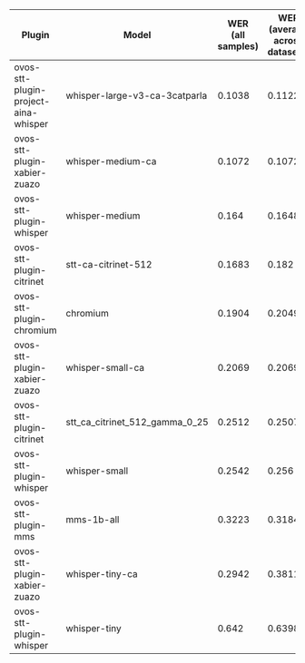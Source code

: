 |Plugin|Model|WER<br>(all samples)| WER<br>(average across datasets) | Damerau Similarity | Score |
|-----|-----|--------------------|----------------------------------|--------------------|-------|
| ovos-stt-plugin-project-aina-whisper | whisper-large-v3-ca-3catparla | 0.1038 | 0.1122 | 0.9674 | 86.2884 |
| ovos-stt-plugin-xabier-zuazo | whisper-medium-ca | 0.1072 | 0.1072 | 0.9607 | 85.7684 |
| ovos-stt-plugin-whisper | whisper-medium | 0.164 | 0.1648 | 0.9298 | 77.6998 |
| ovos-stt-plugin-citrinet | stt-ca-citrinet-512 | 0.1683 | 0.182 | 0.9374 | 77.3185 |
| ovos-stt-plugin-chromium | chromium | 0.1904 | 0.2049 | 0.93 | 74.6183 |
| ovos-stt-plugin-xabier-zuazo | whisper-small-ca | 0.2069 | 0.2069 | 0.9314 | 73.8665 |
| ovos-stt-plugin-citrinet | stt_ca_citrinet_512_gamma_0_25 | 0.2512 | 0.2507 | 0.9148 | 68.5273 |
| ovos-stt-plugin-whisper | whisper-small | 0.2542 | 0.256 | 0.8929 | 66.5084 |
| ovos-stt-plugin-mms | mms-1b-all | 0.3223 | 0.3184 | 0.9088 | 61.7697 |
| ovos-stt-plugin-xabier-zuazo | whisper-tiny-ca | 0.2942 | 0.3811 | 0.8772 | 58.096 |
| ovos-stt-plugin-whisper | whisper-tiny | 0.642 | 0.6398 | 0.7413 | 26.6214 |